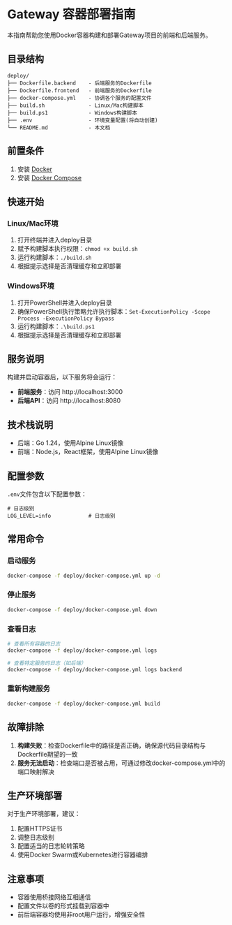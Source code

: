 # Gateway 容器部署指南

本指南帮助您使用Docker容器构建和部署Gateway项目的前端和后端服务。

## 目录结构

```
deploy/
├── Dockerfile.backend    - 后端服务的Dockerfile
├── Dockerfile.frontend   - 前端服务的Dockerfile
├── docker-compose.yml    - 协调各个服务的配置文件
├── build.sh              - Linux/Mac构建脚本
├── build.ps1             - Windows构建脚本
├── .env                  - 环境变量配置(将自动创建)
└── README.md             - 本文档
```

## 前置条件

1. 安装 [Docker](https://www.docker.com/get-started)
2. 安装 [Docker Compose](https://docs.docker.com/compose/install/)

## 快速开始

### Linux/Mac环境

1. 打开终端并进入deploy目录
2. 赋予构建脚本执行权限：`chmod +x build.sh`
3. 运行构建脚本：`./build.sh`
4. 根据提示选择是否清理缓存和立即部署

### Windows环境

1. 打开PowerShell并进入deploy目录
2. 确保PowerShell执行策略允许执行脚本：`Set-ExecutionPolicy -Scope Process -ExecutionPolicy Bypass`
3. 运行构建脚本：`.\build.ps1`
4. 根据提示选择是否清理缓存和立即部署

## 服务说明

构建并启动容器后，以下服务将会运行：

- **前端服务**：访问 http://localhost:3000
- **后端API**：访问 http://localhost:8080

## 技术栈说明

- 后端：Go 1.24，使用Alpine Linux镜像
- 前端：Node.js，React框架，使用Alpine Linux镜像

## 配置参数

`.env`文件包含以下配置参数：

```
# 日志级别
LOG_LEVEL=info            # 日志级别
```

## 常用命令

### 启动服务
```bash
docker-compose -f deploy/docker-compose.yml up -d
```

### 停止服务
```bash
docker-compose -f deploy/docker-compose.yml down
```

### 查看日志
```bash
# 查看所有容器的日志
docker-compose -f deploy/docker-compose.yml logs

# 查看特定服务的日志（如后端）
docker-compose -f deploy/docker-compose.yml logs backend
```

### 重新构建服务
```bash
docker-compose -f deploy/docker-compose.yml build
```

## 故障排除

1. **构建失败**：检查Dockerfile中的路径是否正确，确保源代码目录结构与Dockerfile期望的一致
2. **服务无法启动**：检查端口是否被占用，可通过修改docker-compose.yml中的端口映射解决

## 生产环境部署

对于生产环境部署，建议：

1. 配置HTTPS证书
2. 调整日志级别
3. 配置适当的日志轮转策略
4. 使用Docker Swarm或Kubernetes进行容器编排

## 注意事项

- 容器使用桥接网络互相通信
- 配置文件以卷的形式挂载到容器中
- 前后端容器均使用非root用户运行，增强安全性


